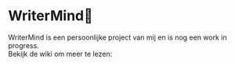 # WriterMind🦜 

WriterMind is een persoonlijke project van mij en is nog een work in progress.\
Bekijk de wiki om meer te lezen: 
